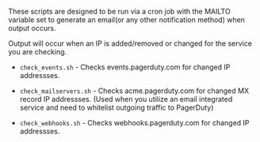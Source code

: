 These scripts are designed to be run via a cron job with the MAILTO variable set to generate an email(or any other notification method) when output occurs.

Output will occur when an IP is added/removed or changed for the service you are checking.

- `check_events.sh` - Checks events.pagerduty.com for changed IP addressses.

- `check_mailservers.sh` - Checks acme.pagerduty.com for changed MX record IP addressses.
(Used when you utilize an email integrated service and need to whitelist outgoing traffic to PagerDuty)

- `check_webhooks.sh` - Checks webhooks.pagerduty.com for changed IP addressses.
